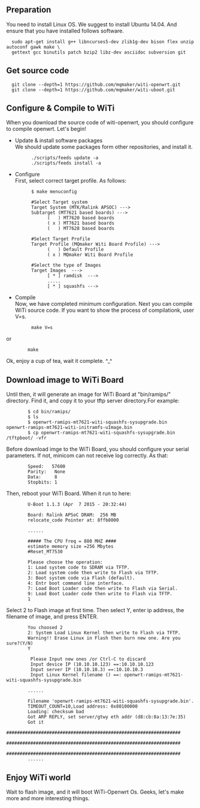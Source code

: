 Preparation
------
You need to install Linux OS. We suggest to install Ubuntu 14.04. And ensure that
you have installed follows software.

      sudo apt-get install g++ libncurses5-dev zlib1g-dev bison flex unzip autoconf gawk make \
      gettext gcc binutils patch bzip2 libz-dev asciidoc subversion git

Get source code
------
      git clone --depth=1 https://github.com/mqmaker/witi-openwrt.git
      git clone --depth=1 https://github.com/mqmaker/witi-uboot.git

Configure & Compile to WiTi
------
When you download the source code of witi-openwrt, you should configure to compile openwrt. 
Let's begin!

* Update & install software packages<br> 
We should update some packages form other repositories, and install it.

            ./scripts/feeds update -a
            ./scripts/feeds install -a

* Configure<br>
First, select correct target profile. As follows:

            $ make menuconfig
            
            #Select Target system
            Target System (MTK/Ralink APSOC) --->
            Subtarget (MT7621 based boards) --->
                  (   ) MT7620 based boards
                  ( x ) MT7621 based boards
                  (   ) MT7628 based boards
            
            #Select Target Profile
            Target Profile (MQmaker Witi Board Profile) --->
                  (   ) Default Profile
                  ( x ) MQmaker Witi Board Profile
            
            #Select the type of Images
            Target Images  --->
                  [ * ] ramdisk  --->
                  .....
                  [ * ] squashfs --->

* Compile<br>
Now, we have completed minimum configuration. Next you can compile WiTi source code.
If you want to show the process of compilationk, user V=s.

            make V=s
or

            make
Ok,  enjoy a cup of tea, wait it complete. ^_^

Download image to WiTi Board
------
Until then, it will generate an image for WiTi Board at "bin/ramips/" directory. 
Find it, and copy it to your tftp server directory.For example:

            $ cd bin/ramips/
            $ ls
            $ openwrt-ramips-mt7621-witi-squashfs-sysupgrade.bin   openwrt-ramips-mt7621-witi-initramfs-uImage.bin
            $ cp openwrt-ramips-mt7621-witi-squashfs-sysupgrade.bin /tftpboot/ -vfr
Before download imge to the WiTi Board, you should configure your serial parameters.
If not, minicom can not receive log correctly. As that:

            Speed:   57600
            Parity:   None
            Data:     8
            Stopbits: 1
Then, reboot your WiTi Board. When it run to here:

            U-Boot 1.1.3 (Apr  7 2015 - 20:32:44)
            
            Board: Ralink APSoC DRAM:  256 MB
            relocate_code Pointer at: 8ffb8000
            
            ......
            
            ##### The CPU freq = 880 MHZ #### 
            estimate memory size =256 Mbytes
            #Reset_MT7530
            
            Please choose the operation: 
            1: Load system code to SDRAM via TFTP. 
            2: Load system code then write to Flash via TFTP. 
            3: Boot system code via Flash (default).
            4: Entr boot command line interface.
            7: Load Boot Loader code then write to Flash via Serial. 
            9: Load Boot Loader code then write to Flash via TFTP. 
            1
Select 2 to Flash image at first time. Then select Y, enter ip address, 
the filename of image, and press ENTER.

            You choosed 2
            2: System Load Linux Kernel then write to Flash via TFTP. 
            Warning!! Erase Linux in Flash then burn new one. Are you sure?(Y/N)
            Y
            
             Please Input new ones /or Ctrl-C to discard
             Input device IP (10.10.10.123) ==:10.10.10.123
             Input server IP (10.10.10.3) ==:10.10.10.3
             Input Linux Kernel filename () ==: openwrt-ramips-mt7621-witi-squashfs-sysupgrade.bin
             
            ......
            
            Filename 'openwrt-ramips-mt7621-witi-squashfs-sysupgrade.bin'.
            TIMEOUT_COUNT=10,Load address: 0x80100000
            Loading: checksum bad
            Got ARP REPLY, set server/gtwy eth addr (d8:cb:8a:13:7e:35)
            Got it
            #################################################################
               #################################################################
               #################################################################
            ......

Enjoy WiTi world
------
Wait to flash image, and it will boot WiTi-Openwrt Os.
Geeks, let's make more and more interesting things.

